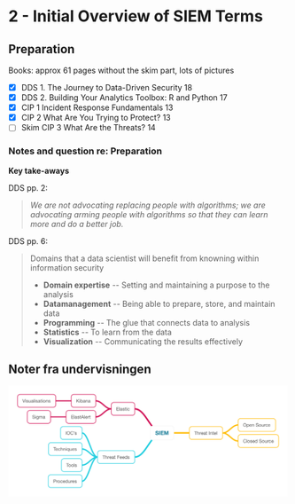 # 2 - Initial Overview of SIEM Terms

## Preparation

Books: approx 61 pages without the skim part, lots of pictures

* [x] DDS 1. The Journey to Data-Driven Security 18   
* [x] DDS 2. Building Your Analytics Toolbox: R and Python 17   
* [x] CIP 1 Incident Response Fundamentals 13   
* [x] CIP 2 What Are You Trying to Protect? 13   
* [ ] Skim CIP 3 What Are the Threats? 14   

### Notes and question re: Preparation

**Key take-aways**

DDS pp. 2:   
> *We are not advocating replacing people with algorithms; we are advocating arming people with algorithms so that they can learn more and do a better job.*

DDS pp. 6:   
> Domains that a data scientist will benefit from knowning within information security   
> - **Domain expertise** -- Setting and maintaining a purpose to the analysis   
> - **Datamanagement** -- Being able to prepare, store, and maintain data   
> - **Programming** -- The glue that connects data to analysis   
> - **Statistics** -- To learn from the data   
> - **Visualization** -- Communicating the results effectively   


## Noter fra undervisningen

![MindMap](https://github.com/krejac/kea-siem-log/blob/master/media/SIEM.png)

